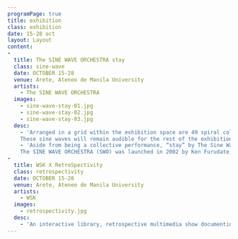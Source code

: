 ```yaml
---
programPage: true
title: exhibition
class: exhibition
date: 15-28 oct
layout: Layout
content:
-
  title: The SINE WAVE ORCHESTRA stay
  class: sine-wave
  date: OCTOBER 15-28
  venue: Arete, Ateneo de Manila University
  artists:
    - The SINE WAVE ORCHESTRA
  images:
    - sine-wave-stay-01.jpg
    - sine-wave-stay-02.jpg
    - sine-wave-stay-03.jpg
  desc:
    - 'Arranged in a grid within the exhibition space are 49 spiral columns of copper wire. Each visitor will be given a small device which can play a sine wave, considered to be the most elemental sound containing neither overtone nor noise. They will be allowed to select the sine wave’s frequency and decide the column on which to attach the device.
    These sine waves will remain audible for the rest of the exhibition period which means that the sound field, from absolute silence, would get increasingly complex throughout the exhibition’s duration as more visitors contribute to the installation.'
    - 'Aside from being a collective performance, “stay” by The Sine Wave Orchestra is also a musical work that is perpetually changing, its character wholly contingent on variables such as the number of devices, their settings and locations, as well as the listener’s position.
    The SINE WAVE ORCHESTRA (SWO) was launched in 2002 by Ken Furudate, Kazuhiro Jo, Daisuke Ishida, and Mizuki Noguchi as a project that works exclusively with sine waves.'
-
  title: WSK X RetroSpectivity
  class: retrospectivity
  date: OCTOBER 15-28
  venue: Arete, Ateneo de Manila University
  artists:
    - WSK
  images:
    - retrospectivity.jpg
  desc:
    - 'An interactive library, retrospective multimedia show documenting 10+ years of media art in the Philippines.'
---
```

